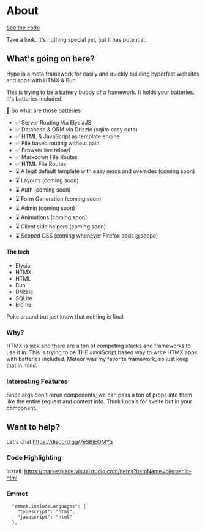 # About

[See the code](https://github.com/stolinski/Hype/blob/main/src/pages/about.ts)

Take a look. It's nothing special yet, but it has potential.

## What's going on here?

Hype is a ~~meta~~ framework for easily and quickly building hyperfast websites and apps with HTMX & Bun.

This is trying to be a battery buddy of a framework. It holds your batteries. It's batteries included.

🔋 So what are those batteries

- ✅ Server Routing Via ElysiaJS
- ✅ Database & ORM via Drizzle (sqlite easy ootb)
- ✅ HTML & JavaScript as template engine
- ✅ File based routing without pain
- ✅ Browser live reload
- ✅ Markdown File Routes
- ✅ HTML File Routes
- ⌛ A legit default template with easy mods and overrides (coming soon)
- ⌛ Layouts (coming soon)
- ⌛ Auth (coming soon)
- ⌛ Form Generation (coming soon)
- ⌛ Admin (coming soon)
- ⌛ Animations (coming soon)
- ⌛ Client side helpers (coming soon)
- ⌛ Scoped CSS (coming whenever Firefox adds @scope)

#### The tech

- Elysia,
- HTMX
- HTML
- Bun
- Drizzle
- SQLite
- Biome

Poke around but just know that nothing is final.

### Why?

HTMX is sick and there are a ton of competing stacks and frameworks to use it in. This is trying to be THE JavaScript based way to write HTMX apps with batteries included. Meteor was my favorite framework, so just keep that in mind.

### Interesting Features

Since args don't rerun components, we can pass a ton of props into them like the entire request and context info. Think Locals for svelte but in your component.

## Want to help?

Let's chat https://discord.gg/7eSBjEQMYq

### Code Highlighting

Install: https://marketplace.visualstudio.com/items?itemName=bierner.lit-html

### Emmet

```
  "emmet.includeLanguages": {
    "typescript": "html",
    "javascript": "html"
  },
```
